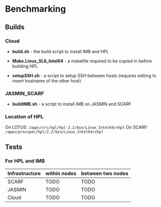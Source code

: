 # Benchmarking
## Builds
### Cloud

* **build.sh** - the build script to install IMB and HPL

* **Make.Linux_SL6_Intel64** - a makefile required to be copied in before building HPL

* **setupSSH.sh** - a script to setup SSH between hosts (requires editing to insert hostname of the other host)

### JASMIN_SCARF

* **buildIMB.sh** - a script to install IMB on JASMIN and SCARF

### Location of HPL
On LOTUS: `/apps/src/hpl/hpl-2.2/bin/Linux_Intel64/xhpl`
On SCARF: `/apps/procspec/hpl/2.2/bin/Linux_Intel64/xhpl`

## Tests
### For HPL and IMB
| Infrastructure | within nodes | between two nodes |
| -------------- | ------------ | ----------------- |
| SCARF          | TODO         | TODO              |
| JASMIN         | TODO         | TODO              |
| Cloud          | TODO         | TODO              |
